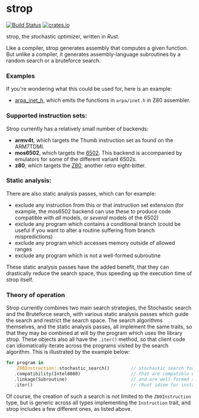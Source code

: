 # strop
[![Build Status](https://github.com/omarandlorraine/strop/workflows/Rust/badge.svg)](https://github.com/omarandlorraine/strop/actions?workflow=Rust)
[![crates.io](https://img.shields.io/crates/v/strop)](https://crates.io/crates/strop)

strop, the *st*ochastic *op*timizer, written in *R*ust.

Like a compiler, strop generates assembly that computes a given function. But
unlike a compiler, it generates assembly-language subroutines by a random
search or a bruteforce search.

### Examples

If you're wondering what this could be used for, here is an example:

* [arpa_inet_h](examples/arpa_inet_h.md), which emits the functions in
  `arpa/inet.h` in Z80 assembler.

### Supported instruction sets:

Strop currently has a relatively small number of backends:

 * **armv4t**, which targets the Thumb instruction set as found on the ARM7TDMI.
 * **mos6502**, which targets the
   [6502](https://en.wikipedia.org/wiki/MOS_Technology_6502). This backend is
accompanied by emulators for some of the different variant 6502s.
 * **z80**, which targets the [Z80](https://en.wikipedia.org/wiki/Zilog_Z80),
   another retro eight-bitter.

### Static analysis:

There are also static analysis passes, which can for example:
 * exclude any instruction from this or that instruction set extension (for
example, the mos6502 backend can use these to produce code compatible with
_all_ models, or _several_ models of the 6502)
 * exclude any program which contains a conditional branch (could be useful if
you want to alter a routine suffering from branch mispredictions)
 * exclude any program which accesses memory outside of allowed ranges
 * exclude any program which is not a well-formed subroutine

These static analysis passes have the added benefit, that they can
drastically reduce the search space, thus speeding up the execution time of
strop itself.

### Theory of operation

Strop currently combines two main search strategies, the Stochastic search and
the Bruteforce search, with various static analysis passes which guide the
search and restrict the search space. The search algorithms themselves, and the
static analysis passes, all implement the same traits, so that they may be
combined at will by the program which uses the library strop. These objects
also all have the `.iter()` method, so that client code can idiomatically
iterate across the programs visited by the search algorithm. This is
illustrated by the example below:

```rust
for program in
	Z80Instruction::stochastic_search()        // stochastic search for Z80 programs,
   .compatibility(Intel8080)                   // that are compatible with the Intel 8080,
   .linkage(Subroutine)                        // and are well-formed subroutines.
   .iter()                                     // (Rust idiom for instantiating an iterator)
```

Of course, the creation of such a search is not limited to the `Z80Instruction`
type, but is generic across all types implementing the `Instruction` trait, and
strop includes a few different ones, as listed above.

